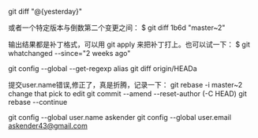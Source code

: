 git diff "@{yesterday}"

或者一个特定版本与倒数第二个变更之间：
$ git diff 1b6d "master~2"

输出结果都是补丁格式，可以用 git apply 来把补丁打上。也可以试一下：
$ git whatchanged --since="2 weeks ago"

git config --global --get-regexp alias
git diff origin/HEADa

提交user.name错误,修正了，真是折腾，记录一下：
git rebase -i master~2
    change that pick to edit
git commit --amend --reset-author  (-C HEAD)
git rebase --continue

git config --global user.name askender
git config --global user.email askender43@gmail.com
